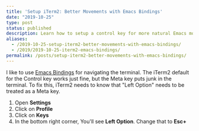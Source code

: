 ```yaml
---
title: 'Setup iTerm2: Better Movements with Emacs Bindings'
date: "2019-10-25"
type: post
status: published
description: Learn how to setup a control key for more natural Emacs movements in iTerm2
aliases:
  - /2019-10-25-setup-iterm2-better-movements-with-emacs-bindings/
  - /2019/2019-10-25-iterm2-emacs-bindings/
permalink: /posts/setup-iterm2-better-movements-with-emacs-bindings/
---
```


I like to use [Emacs Bindings](https://caiorss.github.io/Emacs-Elisp-Programming/Keybindings.html) for navigating the terminal. The iTerm2 default for the Control key works just fine, but the Meta key puts junk in the terminal. To fix this, iTerm2 needs to know that "Left Option" needs to be treated as a Meta key.

1. Open **Settings**
2. Click on **Profile**
3. Click on **Keys**
4. In the bottom right corner, You'll see **Left Option**. Change that to **Esc+**
